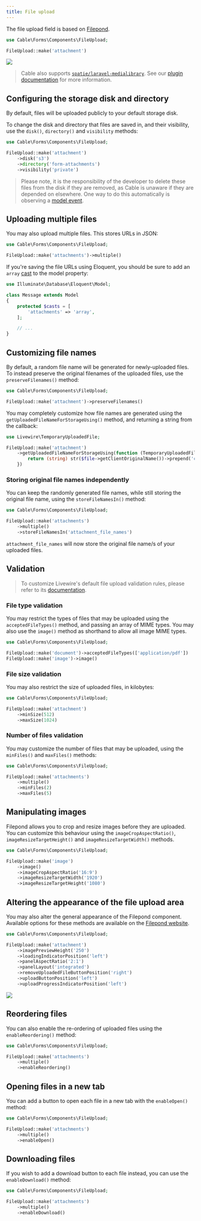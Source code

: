 ```yaml
---
title: File upload
---
```


The file upload field is based on [Filepond](https://pqina.nl/filepond).

```php
use Cable\Forms\Components\FileUpload;

FileUpload::make('attachment')
```

![](https://user-images.githubusercontent.com/41773797/147613556-62c62153-4d21-4801-8a71-040d528d5757.png)

> Cable also supports [`spatie/laravel-medialibrary`](https://github.com/spatie/laravel-medialibrary). See our [plugin documentation](/docs/spatie-laravel-media-library-plugin) for more information.

## Configuring the storage disk and directory

By default, files will be uploaded publicly to your default storage disk.

To change the disk and directory that files are saved in, and their visibility, use the `disk()`, `directory()` and `visibility` methods:

```php
use Cable\Forms\Components\FileUpload;

FileUpload::make('attachment')
    ->disk('s3')
    ->directory('form-attachments')
    ->visibility('private')
```

> Please note, it is the responsibility of the developer to delete these files from the disk if they are removed, as Cable is unaware if they are depended on elsewhere. One way to do this automatically is observing a [model event](https://laravel.com/docs/eloquent#events).

## Uploading multiple files

You may also upload multiple files. This stores URLs in JSON:

```php
use Cable\Forms\Components\FileUpload;

FileUpload::make('attachments')->multiple()
```

If you're saving the file URLs using Eloquent, you should be sure to add an `array` [cast](https://laravel.com/docs/eloquent-mutators#array-and-json-casting) to the model property:

```php
use Illuminate\Database\Eloquent\Model;

class Message extends Model
{
    protected $casts = [
        'attachments' => 'array',
    ];

    // ...
}
```

## Customizing file names

By default, a random file name will be generated for newly-uploaded files. To instead preserve the original filenames of the uploaded files, use the `preserveFilenames()` method:

```php
use Cable\Forms\Components\FileUpload;

FileUpload::make('attachment')->preserveFilenames()
```

You may completely customize how file names are generated using the `getUploadedFileNameForStorageUsing()` method, and returning a string from the callback:

```php
use Livewire\TemporaryUploadedFile;

FileUpload::make('attachment')
    ->getUploadedFileNameForStorageUsing(function (TemporaryUploadedFile $file): string {
        return (string) str($file->getClientOriginalName())->prepend('custom-prefix-');
    })
```

### Storing original file names independently

You can keep the randomly generated file names, while still storing the original file name, using the `storeFileNamesIn()` method:

```php
use Cable\Forms\Components\FileUpload;

FileUpload::make('attachments')
    ->multiple()
    ->storeFileNamesIn('attachment_file_names')
```

`attachment_file_names` will now store the original file name/s of your uploaded files.

## Validation

> To customize Livewire's default file upload validation rules, please refer to its [documentation](https://laravel-livewire.com/docs/file-uploads#global-validation).

### File type validation

You may restrict the types of files that may be uploaded using the `acceptedFileTypes()` method, and passing an array of MIME types. You may also use the `image()` method as shorthand to allow all image MIME types.

```php
use Cable\Forms\Components\FileUpload;

FileUpload::make('document')->acceptedFileTypes(['application/pdf'])
FileUpload::make('image')->image()
```

### File size validation

You may also restrict the size of uploaded files, in kilobytes:

```php
use Cable\Forms\Components\FileUpload;

FileUpload::make('attachment')
    ->minSize(512)
    ->maxSize(1024)
```

### Number of files validation

You may customize the number of files that may be uploaded, using the `minFiles()` and `maxFiles()` methods:

```php
use Cable\Forms\Components\FileUpload;

FileUpload::make('attachments')
    ->multiple()
    ->minFiles(2)
    ->maxFiles(5)
```

## Manipulating images

Filepond allows you to crop and resize images before they are uploaded. You can customize this behaviour using the `imageCropAspectRatio()`, `imageResizeTargetHeight()` and `imageResizeTargetWidth()` methods.

```php
use Cable\Forms\Components\FileUpload;

FileUpload::make('image')
    ->image()
    ->imageCropAspectRatio('16:9')
    ->imageResizeTargetWidth('1920')
    ->imageResizeTargetHeight('1080')
```

## Altering the appearance of the file upload area

You may also alter the general appearance of the Filepond component. Available options for these methods are available on the [Filepond website](https://pqina.nl/filepond/docs/api/instance/properties/#styles).

```php
use Cable\Forms\Components\FileUpload;

FileUpload::make('attachment')
    ->imagePreviewHeight('250')
    ->loadingIndicatorPosition('left')
    ->panelAspectRatio('2:1')
    ->panelLayout('integrated')
    ->removeUploadedFileButtonPosition('right')
    ->uploadButtonPosition('left')
    ->uploadProgressIndicatorPosition('left')
```

![](https://user-images.githubusercontent.com/41773797/147613590-9ee07ce7-a43e-46a0-bb40-7a21a3692aea.png)

## Reordering files

You can also enable the re-ordering of uploaded files using the `enableReordering()` method:

```php
use Cable\Forms\Components\FileUpload;

FileUpload::make('attachments')
    ->multiple()
    ->enableReordering()
```

## Opening files in a new tab

You can add a button to open each file in a new tab with the `enableOpen()` method:

```php
use Cable\Forms\Components\FileUpload;

FileUpload::make('attachments')
    ->multiple()
    ->enableOpen()
```

## Downloading files

If you wish to add a download button to each file instead, you can use the `enableDownload()` method:

```php
use Cable\Forms\Components\FileUpload;

FileUpload::make('attachments')
    ->multiple()
    ->enableDownload()
```
